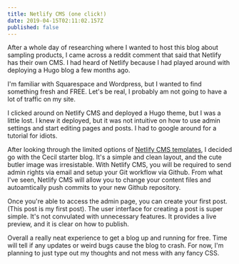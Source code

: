 ```yaml
---
title: Netlify CMS (one click!)
date: 2019-04-15T02:11:02.157Z
published: false
---
```

After a whole day of researching where I wanted to host this blog about sampling products, I came across a reddit comment that said that Netlify has their own CMS. I had heard of Netlify because I had played around with deploying a Hugo blog a few months ago.

I'm familiar with Squarespace and Wordpress, but I wanted to find something fresh and FREE. Let's be real, I probably am not going to have a lot of traffic on my site.

I clicked around on Netlify CMS and deployed a Hugo theme, but I was a little lost. I knew it deployed, but it was not intuitive on how to use admin settings and start editing pages and posts. I had to google around for a tutorial for idiots.

After looking through the limited options of [Netlify CMS templates](https://templates.netlify.com), I decided go with the Cecil starter blog. It's a simple and clean layout, and the cute butler image was irresistable. With Netlify CMS, you will be required to send admin rights via email and setup your Git workflow via Github. From what I've seen, Netlify CMS will allow you to change your content files and autoamtically push commits to your new Github repository.

Once you're able to access the admin page, you can create your first post. (This post is my first post). The user interface for creating a post is super simple. It's not convulated with unnecessary features. It provides a live preview, and it is clear on how to publish.

Overall a really neat experience to get a blog up and running for free. Time will tell if any updates or weird bugs cause the blog to crash. For now, I'm planning to just type out my thoughts and not mess with any fancy CSS.

